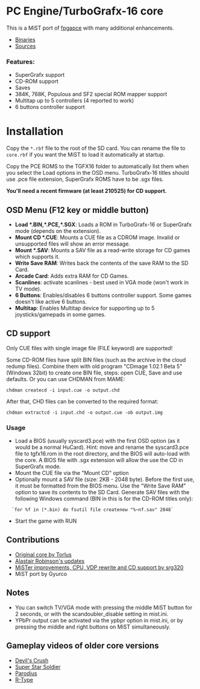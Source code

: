 # PC Engine/TurboGrafx-16 core

This is a MiST port of [fpgapce](https://github.com/Torlus/fpgapce) with many additional enhancements.

- [Binaries](https://github.com/mist-devel/mist-binaries/tree/master/cores/pcengine)
- [Sources](https://github.com/gyurco/TurboGrafx16_MiSTer/tree/mist)

### Features:
- SuperGrafx support
- CD-ROM support
- Saves
- 384K, 768K, Populous and SF2 special ROM mapper support
- Multitap up to 5 controllers (4 reported to work)
- 6 buttons controller support

# Installation #

Copy the `*.rbf` file to the root of the SD card.
You can rename the file to `core.rbf` if you want the MiST to load it automatically at startup.

Copy the PCE ROMS to the TGFX16 folder to automatically list them when you select the Load options in the OSD menu. TurboGrafx-16 titles should use .pce file extension, SuperGrafx ROMS have to be .sgx files.

**You'll need a recent firmware (at least 210525) for CD support.**

## OSD Menu (F12 key or middle button)

  * **Load \*.BIN,\*.PCE,\*.SGX**: Loads a ROM in TurboGrafx-16 or SuperGrafx mode (depends on the extension).
  * **Mount CD \*.CUE**: Mounts a CUE file as a CDROM image. Invalid or unsupported files will show an error message.
  * **Mount \*.SAV**: Mounts a SAV file as a read-write storage for CD games which supports it.
  * **Write Save RAM**: Writes back the contents of the save RAM to the SD Card.
  * **Arcade Card**: Adds extra RAM for CD Games.
  * **Scanlines**: activate scanlines - best used in VGA mode (won't work in TV mode).
  * **6 Buttons**: Enables/disables 6 buttons controller support. Some games doesn't like active 6 buttons.
  * **Multitap**: Enables Multitap device for supporting up to 5 joysticks/gamepads in some games.

## CD support

Only CUE files with single image file (FILE keyword) are supported!

Some CD-ROM files have split BIN files (such as the archive in the cloud redump files). Combine them with old program "CDmage 1.02.1 Beta 5" (Windows 32bit) to create one BIN file, steps: open CUE, Save and use defaults. 
Or you can use CHDMAN from MAME:

```
chdman createcd -i input.cue -o output.chd
```

After that, CHD files can be converted to the required format:

```
chdman extractcd -i input.chd -o output.cue -ob output.img
```

### Usage

- Load a BIOS (usually syscard3.pce) with the first OSD option (as it would be a normal HuCard). Hint: move and rename the syscard3.pce file to tgfx16.rom in the root directory, and the BIOS will auto-load with the core.
  A BIOS file with .sgx extension will allow the use the CD in SuperGrafx mode.
- Mount the CUE file via the "Mount CD" option
- Optionally mount a SAV file (size: 2KB - 2048 byte). Before the first use, it must be formatted from the BIOS menu. Use the "Write Save RAM" option to
  save its contents to the SD Card.
  Generate SAV files with the following Windows command (BIN in this is for the CD-ROM titles only):

```
  `for %f in (*.bin) do fsutil file createnew "%~nf.sav" 2048`
```

- Start the game with RUN

## Contributions

- [Original core by Torlus](https://github.com/Torlus/fpgapce)
- [Alastair Robinson's updates](https://github.com/robinsonb5/fpgapce)
- [MiSTer improvements, CPU, VDP rewrite and CD support by srg320](https://github.com/MiSTer-devel/TurboGrafx16_MiSTer)
- MiST port by Gyurco

## Notes ##

  * You can switch TV/VGA mode with pressing the middle MiST button for 2 seconds, or with the scandoubler_disable setting in mist.ini.
  * YPbPr output can be activated via the ypbpr option in mist.ini, or by pressing the middle and right buttons on MiST simultaneously.

## Gameplay videos of older core versions

- [Devil's Crush](http://www.youtube.com/watch?feature=player_embedded&v=eqkAILkPe5I)
- [Super Star Soldier](http://www.youtube.com/watch?feature=player_embedded&v=4l58HPSzfjQ)
- [Parodius](http://www.youtube.com/watch?feature=player_embedded&v=CzeHW-gyMSI)
- [R-Type](http://www.youtube.com/watch?feature=player_embedded&v=OvreesBg8AE)
